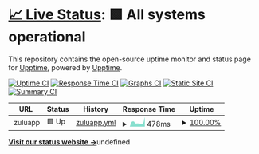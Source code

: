 # [📈 Live Status](https://zuluapp.github.io/upptime/): <!--live status--> **🟩 All systems operational**

This repository contains the open-source uptime monitor and status page for [Upptime](https://upptime.js.org), powered by [Upptime](https://github.com/upptime/upptime).

<!--end: description-->

[![Uptime CI](https://github.com/zuluapp/upptime/workflows/Uptime%20CI/badge.svg)](https://github.com/zuluapp/upptime/actions?query=workflow%3A%22Uptime+CI%22)
[![Response Time CI](https://github.com/zuluapp/upptime/workflows/Response%20Time%20CI/badge.svg)](https://github.com/zuluapp/upptime/actions?query=workflow%3A%22Response+Time+CI%22)
[![Graphs CI](https://github.com/zuluapp/upptime/workflows/Graphs%20CI/badge.svg)](https://github.com/zuluapp/upptime/actions?query=workflow%3A%22Graphs+CI%22)
[![Static Site CI](https://github.com/zuluapp/upptime/workflows/Static%20Site%20CI/badge.svg)](https://github.com/zuluapp/upptime/actions?query=workflow%3A%22Static+Site+CI%22)
[![Summary CI](https://github.com/zuluapp/upptime/workflows/Summary%20CI/badge.svg)](https://github.com/zuluapp/upptime/actions?query=workflow%3A%22Summary+CI%22)

<!--start: status pages-->
<!-- This summary is generated by Upptime (https://github.com/upptime/upptime) -->
<!-- Do not edit this manually, your changes will be overwritten -->
<!-- prettier-ignore -->
| URL | Status | History | Response Time | Uptime |
| --- | ------ | ------- | ------------- | ------ |
| <img alt="" src="https://favicons.githubusercontent.com/null" height="13"> zuluapp | 🟩 Up | [zuluapp.yml](https://github.com/zuluapp/upptime/commits/HEAD/history/zuluapp.yml) | <details><summary><img alt="Response time graph" src="./graphs/zuluapp/response-time-week.png" height="20"> 478ms</summary><br><a href="https://status.ops.zuluapp.io/history/zuluapp"><img alt="Response time 395" src="https://img.shields.io/endpoint?url=https%3A%2F%2Fraw.githubusercontent.com%2Fzuluapp%2Fupptime%2FHEAD%2Fapi%2Fzuluapp%2Fresponse-time.json"></a><br><a href="https://status.ops.zuluapp.io/history/zuluapp"><img alt="24-hour response time 936" src="https://img.shields.io/endpoint?url=https%3A%2F%2Fraw.githubusercontent.com%2Fzuluapp%2Fupptime%2FHEAD%2Fapi%2Fzuluapp%2Fresponse-time-day.json"></a><br><a href="https://status.ops.zuluapp.io/history/zuluapp"><img alt="7-day response time 478" src="https://img.shields.io/endpoint?url=https%3A%2F%2Fraw.githubusercontent.com%2Fzuluapp%2Fupptime%2FHEAD%2Fapi%2Fzuluapp%2Fresponse-time-week.json"></a><br><a href="https://status.ops.zuluapp.io/history/zuluapp"><img alt="30-day response time 395" src="https://img.shields.io/endpoint?url=https%3A%2F%2Fraw.githubusercontent.com%2Fzuluapp%2Fupptime%2FHEAD%2Fapi%2Fzuluapp%2Fresponse-time-month.json"></a><br><a href="https://status.ops.zuluapp.io/history/zuluapp"><img alt="1-year response time 395" src="https://img.shields.io/endpoint?url=https%3A%2F%2Fraw.githubusercontent.com%2Fzuluapp%2Fupptime%2FHEAD%2Fapi%2Fzuluapp%2Fresponse-time-year.json"></a></details> | <details><summary><a href="https://status.ops.zuluapp.io/history/zuluapp">100.00%</a></summary><a href="https://status.ops.zuluapp.io/history/zuluapp"><img alt="All-time uptime 100.00%" src="https://img.shields.io/endpoint?url=https%3A%2F%2Fraw.githubusercontent.com%2Fzuluapp%2Fupptime%2FHEAD%2Fapi%2Fzuluapp%2Fuptime.json"></a><br><a href="https://status.ops.zuluapp.io/history/zuluapp"><img alt="24-hour uptime 100.00%" src="https://img.shields.io/endpoint?url=https%3A%2F%2Fraw.githubusercontent.com%2Fzuluapp%2Fupptime%2FHEAD%2Fapi%2Fzuluapp%2Fuptime-day.json"></a><br><a href="https://status.ops.zuluapp.io/history/zuluapp"><img alt="7-day uptime 100.00%" src="https://img.shields.io/endpoint?url=https%3A%2F%2Fraw.githubusercontent.com%2Fzuluapp%2Fupptime%2FHEAD%2Fapi%2Fzuluapp%2Fuptime-week.json"></a><br><a href="https://status.ops.zuluapp.io/history/zuluapp"><img alt="30-day uptime 100.00%" src="https://img.shields.io/endpoint?url=https%3A%2F%2Fraw.githubusercontent.com%2Fzuluapp%2Fupptime%2FHEAD%2Fapi%2Fzuluapp%2Fuptime-month.json"></a><br><a href="https://status.ops.zuluapp.io/history/zuluapp"><img alt="1-year uptime 100.00%" src="https://img.shields.io/endpoint?url=https%3A%2F%2Fraw.githubusercontent.com%2Fzuluapp%2Fupptime%2FHEAD%2Fapi%2Fzuluapp%2Fuptime-year.json"></a></details>

<!--end: status pages-->

[**Visit our status website →**](https://zuluapp.github.io/upptime)undefined
